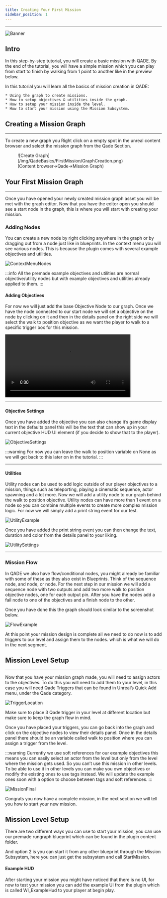 ```yaml
---
title: Creating Your First Mission
sidebar_position: 1
---
```

<hr  /> 

![Banner](/img/QadeBanner.png)


## Intro
In this step-by-step tutorial, you will create a basic mission with QADE. By the end of the tutorial, you will have a simple mission which you can play from start to finish by walking from 1 point to another like in the preview below.

In this tutorial you will learn all the basics of mission creation in QADE:

    * Using the graph to create missions.
    * How to setup objectives & utilities inside the graph.
    * How to setup your mission inside the level.
    * How to start your mission using the Mission Subsystem.

## Creating a Mission Graph
<hr  /> 
To create a new graph you Right click on a empty spot in the unreal content browser and select the mission graph from the Qade Section.

<figure>
![Create Graph](/img/QadeBasics/FirstMission/GraphCreation.png)
<figcaption>(Content browser->Qade->Mission Graph)</figcaption>
</figure>

## Your First Mission Graph
<hr  /> 
Once you have opened your newly created mission graph asset you will be met with the graph editor.
Now that you have the editor open you should see a start node in the graph, this is where you will start with creating your mission.


### Adding Nodes
You can create a new node by right clicking anywhere in the graph or by dragging out from a node just like in blueprints.
In the context menu you will see various nodes. This is because the plugin comes with several example objectives and utilities.

![ContextMenuNodes](/img/QadeBasics/FirstMission/ContextMenuExample.png)

:::info
All the premade example objectives and utilities are normal objective/utility nodes but with example objectives and utilities already applied to them.
:::

#### Adding Objectives
For now we will just add the base Objective Node to our graph. Once we have the node connected to our start node we will set a objective on the node by clicking on it and then in the details panel on the right side we will select the walk to position objective as we want the player to walk to a specific trigger box for this mission.

<video controls width="80%">
    <source src="/img/QadeBasics/FirstMission/ExampleObjectiveVid.mp4"/>
</video>

<hr />

#### Objective Settings

Once you have added the objective you can also change it’s game display text in the defaults panel this will be the text that can show up in your current objective HUD UI element (if you decide to show that to the player). 



![ObjectiveSettings](/img/QadeBasics/FirstMission/ObjectiveSettings.png)

:::warning
For now you can leave the walk to position variable on None as we will get back to this later on in the tutorial.
:::
<hr  /> 

#### Utilities
Utility nodes can be used to add logic outside of our player objectives to a mission, things such as teleporting, playing a cinematic sequence, actor spawning and a lot more. Now we will add a utility node to our graph behind the walk to position objective. Utility nodes can have more than 1 event on a node so you can combine multiple events to create more complex mission logic. For now we will simply add a print string event for our test. 

![UtilityExample](/img/QadeBasics/FirstMission/UtilityExample.png)

Once you have added the print string event you can then change the text, duration and color from the details panel to your liking. 

![UtilitySettings](/img/QadeBasics/FirstMission/UtilitySettings.png)
<hr  /> 

### Mission Flow
In QADE we also have flow/conditional nodes, you might already be familiar with some of these as they also exist in Blueprints.
Think of the sequence node, and node, or node.
For the next step in our mission we will add a sequence node with two outputs and add two more walk to position objective nodes, one for each output pin.
After you have the nodes add a fail node to one of the objectives and a finish node to the other. 

Once you have done this the graph should look similar to the screenshot below.

![FlowExample](/img/QadeBasics/FirstMission/FlowExample.png)

At this point your mission design is complete all we need to do now is to add triggers to our level and assign them to the nodes. which is what we will do in the next segment.

## Mission Level Setup
<hr  /> 

Now that you have your mission graph made, you will need to assign actors to the objectives.
To do this you will need to add them to your level, in this case you will need Qade Triggers that can be found in Unreal’s Quick Add menu, under the Qade category.

![TriggerLocation](/img/QadeBasics/FirstMission/TriggerLocation.png)

Make sure to place 3 Qade trigger in your level at different location but make sure to keep the graph flow in mind. 

Once you have placed your triggers, you can go back into the graph and click on the objective nodes to view their details panel.
Once in the details panel there should be an variable called walk to position where you can assign a trigger from the level.

:::warning
Currently we use soft references for our example objectives this means you can easily select an actor from the level but only from the level where the mission gets used. So you can’t use this mission in other levels. To be able to use it in other levels you can make you own objectives or modify the existing ones to use tags instead. We will update the example ones soon with a option to choose between tags and soft references. 
:::

![MissionFinal](/img/QadeBasics/FirstMission/MissionFinal.png)

Congrats you now have a complete mission, in the next section we will tell you how to start your new mission.

## Mission Level Setup
There are two different ways you can use to start your mission, you can use our premade rungraph blueprint which can be found in the plugin content folder.

And option 2 is you can start it from any other blueprint through the Mission Subsystem, here you can just get the subsystem and call StartMission.

#### Example HUD
After starting your mission you might have noticed that there is no UI, for now to test your mission you can add the example UI from the plugin which is called WI_ExampleHud to your player at begin play.